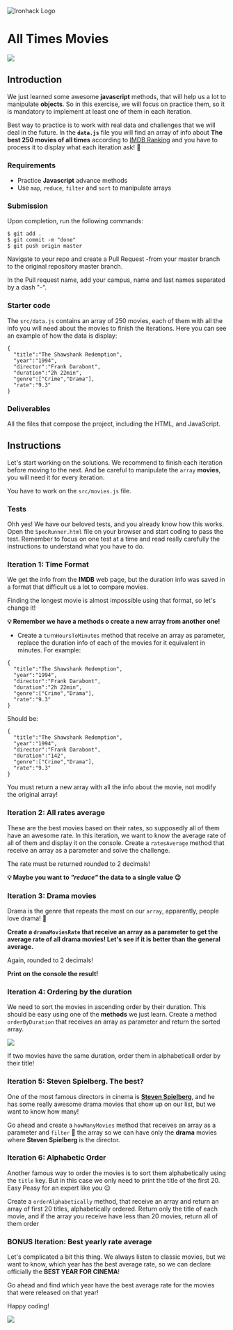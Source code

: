 ![Ironhack Logo](https://i.imgur.com/1QgrNNw.png)

# All Times Movies

![](https://s3-eu-west-1.amazonaws.com/ih-materials/uploads/upload_1561a196c2e3852533bad64d9b0d4e9f.gif)


## Introduction

We just learned some awesome **javascript** methods, that will help us a lot to manipulate **objects**. So in this exercise, we will focus on practice them, so it is mandatory to implement at least one of them in each iteration.

Best way to practice is to work with real data and challenges that we will deal in the future. In the **`data.js`** file you will find an array of info about **The best 250 movies of all times** according to [IMDB Ranking](http://www.imdb.com/chart/top?ref_=nv_mv_250_6) and you have to process it to display what each iteration ask! :muscle:

### Requirements

- Practice **Javascript** advance methods
- Use `map`, `reduce`, `filter` and `sort` to manipulate arrays

### Submission

Upon completion, run the following commands:

```
$ git add .
$ git commit -m "done"
$ git push origin master
```

Navigate to your repo and create a Pull Request -from your master branch to the original repository master branch.

In the Pull request name, add your campus, name and last names separated by a dash "-".

### Starter code

The `src/data.js` contains an array of 250 movies, each of them with all the info you will need about the movies to finish the iterations. Here you can see an example of how the data is display:

```javascript=
{
  "title":"The Shawshank Redemption",
  "year":"1994",
  "director":"Frank Darabont",
  "duration":"2h 22min",
  "genre":["Crime","Drama"],
  "rate":"9.3"
}
```

### Deliverables

All the files that compose the project, including the HTML, and JavaScript.

## Instructions

Let's start working on the solutions. We recommend to finish each iteration before moving to the next. And be careful to manipulate the `array` **movies**, you will need it for every iteration.

You have to work on the `src/movies.js` file.

### Tests

Ohh yes! We have our beloved tests, and you already know how this works. Open the `SpecRunner.html` file on your browser and start coding to pass the test. Remember to focus on one test at a time and read really carefully the instructions to understand what you have to do.

### Iteration 1: Time Format

We get the info from the **IMDB** web page, but the duration info was saved in a format that difficult us a lot to compare movies.

Finding the longest movie is almost impossible using that format, so let's change it!

**:bulb: Remember we have a methods o create a new array from another one!**

- Create a `turnHoursToMinutes` method that receive an array as parameter, replace the duration info of each of the movies for it equivalent in minutes. For example:

```javascript=
{
  "title":"The Shawshank Redemption",
  "year":"1994",
  "director":"Frank Darabont",
  "duration":"2h 22min",
  "genre":["Crime","Drama"],
  "rate":"9.3"
}
```

Should be:

```javascript=
{
  "title":"The Shawshank Redemption",
  "year":"1994",
  "director":"Frank Darabont",
  "duration":"142",
  "genre":["Crime","Drama"],
  "rate":"9.3"
}
```
 
You must return a new array with all the info about the movie, not modify the original array!

### Iteration 2: All rates average

These are the best movies based on their rates, so supposedly all of them have an awesome rate. In this iteration, we want to know the average rate of all of them and display it on the console. Create a `ratesAverage` method that receive an array as a parameter and solve the challenge.

The rate must be returned rounded to 2 decimals!

**:bulb: Maybe you want to *"reduce"* the data to a single value :wink:**

### Iteration 3: Drama movies

Drama is the genre that repeats the most on our `array`, apparently, people love drama! :eyes: 

**Create a `dramaMoviesRate` that receive an array as a parameter to get the average rate of all drama movies! Let's see if it is better than the general average.**

Again, rounded to 2 decimals!

**Print on the console the result!**

### Iteration 4: Ordering by the duration

We need to sort the movies in ascending order by their duration. This should be easy using one of the **methods** we just learn. Create a method `orderByDuration` that receives an array as parameter and return the sorted array.

![](https://s3-eu-west-1.amazonaws.com/ih-materials/uploads/upload_3db351079827c0acba42cf1e397dd8a3.gif)

If two movies have the same duration, order them in alphabeticall order by their title!

### Iteration 5: Steven Spielberg. The best?

One of the most famous directors in cinema is **[Steven Spielberg](https://en.wikipedia.org/wiki/Steven_Spielberg)**, and he has some really awesome drama movies that show up on our list, but we want to know how many!

Go ahead and create a `howManyMovies` method that receives an array as a parameter and `filter` :eyes: the array so we can have only the **drama** movies where **Steven Spielberg** is the director. 


### Iteration 6: Alphabetic Order

Another famous way to order the movies is to sort them alphabetically using the `title` key. But in this case we only need to print the title of the first 20. Easy Peasy for an expert like you :wink:

Create a `orderAlphabetically` method, that receive an array and return an array of first 20 titles, alphabetically ordered. Return only the title of each movie, and if the array you receive have less than 20 movies, return all of them order

### BONUS Iteration: Best yearly rate average 

Let's complicated a bit this thing. We always listen to classic movies, but we want to know, which year has the best average rate, so we can declare officially the **BEST YEAR FOR CINEMA**!

Go ahead and find which year have the best average rate for the movies that were released on that year!

Happy coding!

![](https://s3-eu-west-1.amazonaws.com/ih-materials/uploads/upload_dfc3fe557576abca4dba274e3aabe9a3.gif)